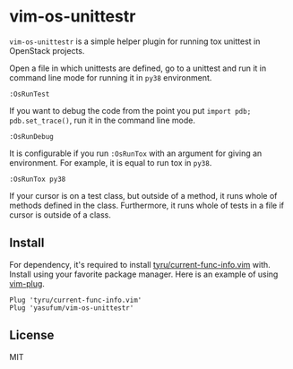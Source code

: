 # vim-os-unittestr

`vim-os-unittestr` is a simple helper plugin for running tox unittest in
OpenStack projects.

Open a file in which unittests are defined, go to a unittest and run it
in command line mode for running it in `py38` environment.

```
:OsRunTest
```

If you want to debug the code from the point you put
`import pdb; pdb.set_trace()`, run it in the command line mode.

```
:OsRunDebug
```

It is configurable if you run `:OsRunTox` with an argument for giving an
environment. For example, it is equal to run tox in `py38`.

```
:OsRunTox py38
```

If your cursor is on a test class, but outside of a method, it runs
whole of methods defined in the class. Furthermore, it runs whole of
tests in a file if cursor is outside of a class.

## Install

For dependency, it's required to install
[tyru/current-func-info.vim](https://github.com/tyru/current-func-info.vim)
with.
Install using your favorite package manager. Here is an example of using
[vim-plug](https://github.com/junegunn/vim-plug).

```
Plug 'tyru/current-func-info.vim'
Plug 'yasufum/vim-os-unittestr'
```

## License

MIT
